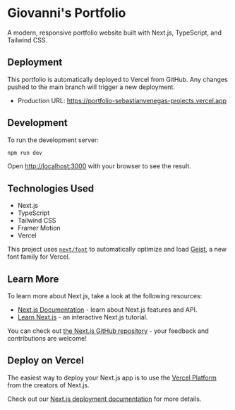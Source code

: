 # Giovanni's Portfolio

A modern, responsive portfolio website built with Next.js, TypeScript, and Tailwind CSS.

## Deployment

This portfolio is automatically deployed to Vercel from GitHub. Any changes pushed to the main branch will trigger a new deployment.

- Production URL: https://portfolio-sebastianvenegas-projects.vercel.app

## Development

To run the development server:

```bash
npm run dev
```

Open [http://localhost:3000](http://localhost:3000) with your browser to see the result.

## Technologies Used

- Next.js
- TypeScript
- Tailwind CSS
- Framer Motion
- Vercel

This project uses [`next/font`](https://nextjs.org/docs/app/building-your-application/optimizing/fonts) to automatically optimize and load [Geist](https://vercel.com/font), a new font family for Vercel.

## Learn More

To learn more about Next.js, take a look at the following resources:

- [Next.js Documentation](https://nextjs.org/docs) - learn about Next.js features and API.
- [Learn Next.js](https://nextjs.org/learn) - an interactive Next.js tutorial.

You can check out [the Next.js GitHub repository](https://github.com/vercel/next.js) - your feedback and contributions are welcome!

## Deploy on Vercel

The easiest way to deploy your Next.js app is to use the [Vercel Platform](https://vercel.com/new?utm_medium=default-template&filter=next.js&utm_source=create-next-app&utm_campaign=create-next-app-readme) from the creators of Next.js.

Check out our [Next.js deployment documentation](https://nextjs.org/docs/app/building-your-application/deploying) for more details.
